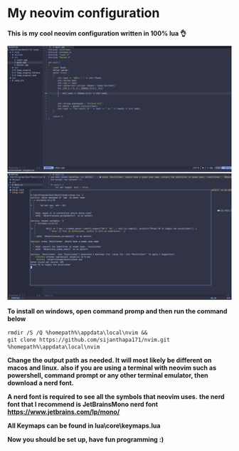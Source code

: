 #  My neovim configuration

**This is my cool neovim configuration written in 100% lua 👌**

<img src="images/neovim1.png" width=800>
<img src="images/neovim2.png" width=800>

**To install on windows, open command promp and then run the command below**
```dos
rmdir /S /Q %homepath%\appdata\local\nvim &&
git clone https://github.com/sijanthapa171/nvim.git %homepath%\appdata\local\nvim
```
**Change the output path as needed. It will most likely be different on macos and linux.**
**also if you are using a terminal with neovim such as powershell, command prompt or any other terminal emulator, then download a nerd font.**

**A nerd font is required to see all the symbols that neovim uses.**
**the nerd font that I recommend is JetBrainsMono nerd font https://www.jetbrains.com/lp/mono/**

**All Keymaps can be found in lua\core\keymaps.lua**

**Now you should be set up, have fun programming :)**